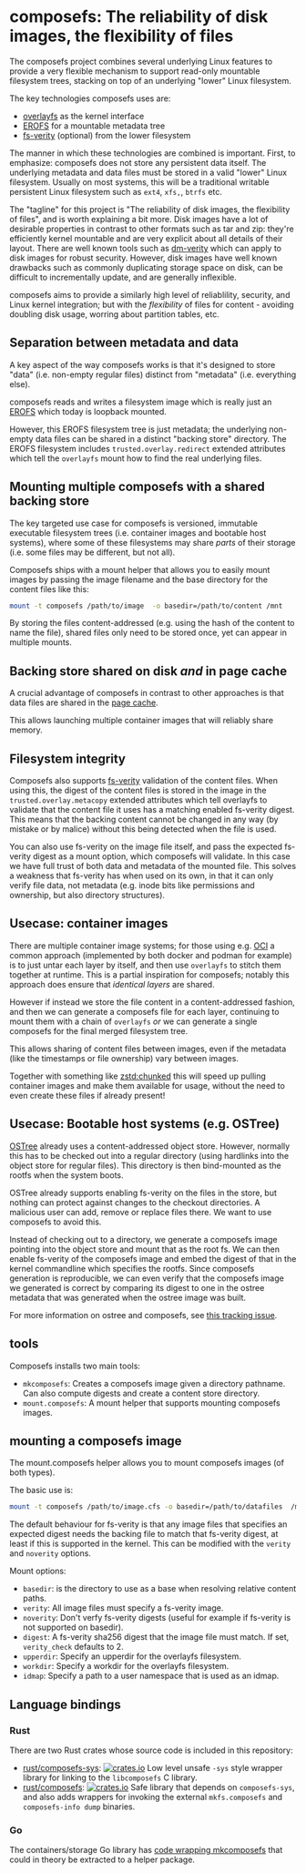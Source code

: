 # composefs: The reliability of disk images, the flexibility of files

The composefs project combines several underlying Linux features
to provide a very flexible mechanism to support read-only
mountable filesystem trees, stacking on top of an underlying
"lower" Linux filesystem.

The key technologies composefs uses are:

- [overlayfs](https://www.kernel.org/doc/Documentation/filesystems/overlayfs.txt) as the kernel interface
- [EROFS](https://erofs.docs.kernel.org) for a mountable metadata tree
- [fs-verity](https://www.kernel.org/doc/html/next/filesystems/fsverity.html) (optional) from the lower filesystem

The manner in which these technologies are combined is important.
First, to emphasize: composefs does not store any persistent data itself.
The underlying metadata and data files must be stored in a valid
"lower" Linux filesystem.  Usually on most systems, this will be a
traditional writable persistent Linux filesystem such as `ext4`, `xfs,`, `btrfs` etc.

The "tagline" for this project is "The reliability of disk images, the flexibility of files",
and is worth explaining a bit more. Disk images have a lot of desirable
properties in contrast to other formats such as tar and zip: they're
efficiently kernel mountable and are very explicit about all details
of their layout. There are well known tools such as [dm-verity](https://docs.kernel.org/admin-guide/device-mapper/verity.html)
which can apply to disk images for robust security. However, disk
images have well known drawbacks such as commonly duplicating storage
space on disk, can be difficult to incrementally update, and are
generally inflexible.

composefs aims to provide a similarly high level of reliablility,
security, and Linux kernel integration; but with the *flexibility* of files
for content - avoiding doubling disk usage, worring about partition
tables, etc.

## Separation between metadata and data

A key aspect of the way composefs works is that it's designed to
store "data" (i.e. non-empty regular files) distinct from "metadata"
(i.e. everything else).

composefs reads and writes a filesystem image which is really
just an [EROFS](https://erofs.docs.kernel.org)
which today is loopback mounted.

However, this EROFS filesystem tree is just metadata; the underlying
non-empty data files can be shared in a distinct "backing store"
directory.  The EROFS filesystem includes `trusted.overlay.redirect`
extended attributes which tell the `overlayfs` mount
how to find the real underlying files.

## Mounting multiple composefs with a shared backing store

The key targeted use case for composefs is versioned, immutable executable
filesystem trees (i.e. container images and bootable host systems), where
some of these filesystems may share *parts* of their storage (i.e. some
files may be different, but not all).

Composefs ships with a mount helper that allows you to easily mount
images by passing the image filename and the base directory for
the content files like this:

```bash
mount -t composefs /path/to/image  -o basedir=/path/to/content /mnt
```

By storing the files content-addressed (e.g. using the hash of the content to name
the file), shared files only need to be stored once, yet can appear in
multiple mounts.

## Backing store shared on disk *and* in page cache

A crucial advantage of composefs in contrast to other approaches
is that data files are shared in the [page cache](https://static.lwn.net/kerneldoc/admin-guide/mm/concepts.html#page-cache).

This allows launching multiple container images that will
reliably share memory.

## Filesystem integrity

Composefs also supports [fs-verity](https://www.kernel.org/doc/html/latest/filesystems/fsverity.html)
validation of the content files.  When using this, the digest of the
content files is stored in the image in the `trusted.overlay.metacopy`
extended attributes which tell overlayfs to validate that
the content file it uses has a matching enabled fs-verity digest. This
means that the backing content cannot be changed in any way (by
mistake or by malice) without this being detected when the file is
used.

You can also use fs-verity on the image file itself, and pass the
expected fs-verity digest as a mount option, which composefs will
validate. In this case we have full trust of both data and metadata of
the mounted file. This solves a weakness that fs-verity has when used
on its own, in that it can only verify file data, not metadata (e.g.
inode bits like permissions and ownership, but also directory
structures).

## Usecase: container images

There are multiple container image systems; for those using e.g.
[OCI](https://github.com/opencontainers/image-spec/blob/main/spec.md)
a common approach (implemented by both docker and podman for example)
is to just untar each layer by itself, and then use `overlayfs`
to stitch them together at runtime.  This is a partial inspiration
for composefs; notably this approach does ensure that *identical
layers* are shared.

However if instead we store the file content in a content-addressed
fashion, and then we can generate a composefs file for each layer,
continuing to mount them with a chain of `overlayfs` *or* we
can generate a single composefs for the final merged filesystem tree.

This allows sharing of content files between images, even if the
metadata (like the timestamps or file ownership) vary between images.

Together with something like
[zstd:chunked](https://github.com/containers/storage/pull/775) this
will speed up pulling container images and make them available for
usage, without the need to even create these files if already present!

## Usecase: Bootable host systems (e.g. OSTree)

[OSTree](https://github.com/ostreedev/ostree) already uses a content-addressed
object store. However, normally this has to be checked out into a regular directory (using hardlinks
into the object store for regular files). This directory is then
bind-mounted as the rootfs when the system boots.

OSTree already supports enabling fs-verity on the files in the store,
but nothing can protect against changes to the checkout directories. A
malicious user can add, remove or replace files there. We want to use
composefs to avoid this.

Instead of checking out to a directory, we generate a composefs image
pointing into the object store and mount that as the root fs. We can
then enable fs-verity of the composefs image and embed the digest of
that in the kernel commandline which specifies the rootfs. Since
composefs generation is reproducible, we can even verify that the
composefs image we generated is correct by comparing its digest to one
in the ostree metadata that was generated when the ostree image was built.

For more information on ostree and composefs, see [this tracking issue](https://github.com/ostreedev/ostree/issues/2867).

## tools

Composefs installs two main tools:

- `mkcomposefs`: Creates a composefs image given a directory pathname. Can also compute digests and create a content store directory.
- `mount.composefs`: A mount helper that supports mounting composefs images.

## mounting a composefs image

The mount.composefs helper allows you to mount composefs images (of both types).

The basic use is:

```bash
mount -t composefs /path/to/image.cfs -o basedir=/path/to/datafiles  /mnt
```

The default behaviour for fs-verity is that any image files that
specifies an expected digest needs the backing file to match that
fs-verity digest, at least if this is supported in the kernel. This
can be modified with the `verity` and `noverity` options.

Mount options:

- `basedir`: is the directory to use as a base when resolving relative content paths.
- `verity`: All image files must specify a fs-verity image.
- `noverity`: Don't verfy fs-verity digests (useful for example if fs-verity is not supported on basedir).
- `digest`: A fs-verity sha256 digest that the image file must match. If set, `verity_check` defaults to 2.
- `upperdir`: Specify an upperdir for the overlayfs filesystem.
- `workdir`: Specify a workdir for the overlayfs filesystem.
- `idmap`: Specify a path to a user namespace that is used as an idmap.

## Language bindings

### Rust

There are two Rust crates whose source code is included in this repository:

- [rust/composefs-sys](composefs-sys): [![crates.io](https://img.shields.io/crates/v/composefs-sys)](https://crates.io/crates/composefs-sys) Low level unsafe `-sys` style wrapper library for linking to the `libcomposefs` C library.
- [rust/composefs](composefs): [![crates.io](https://img.shields.io/crates/v/composefs)](https://crates.io/crates/composefs) Safe library that depends on `composefs-sys`, and also adds wrappers for invoking the external `mkfs.composefs` and `composefs-info dump` binaries.

### Go

The containers/storage Go library has [code wrapping mkcomposefs](https://github.com/containers/storage/blob/5fe400b7aedc7385e07a938d393d50600ca06299/drivers/overlay/composefs.go#L41)
that could in theory be extracted to a helper package.

